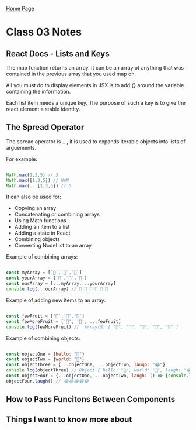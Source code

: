 [Home Page](https://devaoc.github.io/reading-notes/)

# Class 03 Notes

## React Docs - Lists and Keys

The map function returns an array. It can be an array of anything that was contained in the previous array that you used map on.

All you must do to display elements in JSX is to add {} around the variable containing the information.

Each list item needs a unique key. The purpose of such a key is to give the react element a stable identity.

## The Spread Operator

The spread operator is ..., it is used to expands iterable objects into lists of arguements.

For example:

```Javascript

Math.max(1,3,5) // 5
Math.max([1,3,5]) // NaN
Math.max(...[1,3,5]) // 5

```

It can also be used for:

- Copying an array
- Concatenating or combining arrays
- Using Math functions
- Adding an item to a list
- Adding a state in React
- Combining objects
- Converting NodeList to an array

Example of combining arrays:

```Javascript

const myArray = [`🤪`,`🐻`,`🎌`]
const yourArray = [`🙂`,`🤗`,`🤩`]
const ourArray = [...myArray,...yourArray]
console.log(...ourArray) // 🤪 🐻 🎌 🙂 🤗 🤩

```

Example of adding new items to an array:

```Javascript

const fewFruit = ['🍏','🍊','🍌']
const fewMoreFruit = ['🍉', '🍍', ...fewFruit]
console.log(fewMoreFruit) //  Array(5) [ "🍉", "🍍", "🍏", "🍊", "🍌" ]

```

Example of combining objects:

```Javascript

const objectOne = {hello: "🤪"}
const objectTwo = {world: "🐻"}
const objectThree = {...objectOne, ...objectTwo, laugh: "😂"}
console.log(objectThree) // Object { hello: "🤪", world: "🐻", laugh: "😂" }
const objectFour = {...objectOne, ...objectTwo, laugh: () => {console.log("😂".repeat(5))}}
objectFour.laugh() // 😂😂😂😂😂

```

## How to Pass Funcitons Between Components

## Things I want to know more about
